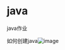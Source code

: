 # java
java作业

如何创建java![image](https://user-images.githubusercontent.com/67939695/110744153-2e53e780-8274-11eb-9b62-8dd89304b416.png)
